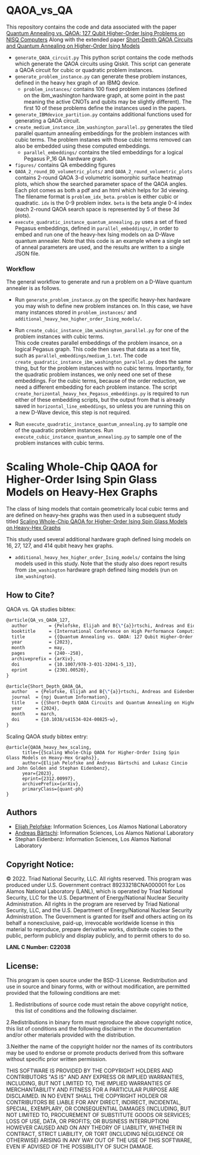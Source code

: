 # QAOA_vs_QA
This repository contains the code and data associated with the paper [Quantum Annealing vs. QAOA: 127 Qubit Higher-Order Ising Problems on NISQ Computers](https://arxiv.org/abs/2301.00520)
Along with the extended paper [Short-Depth QAOA Circuits and Quantum Annealing on Higher-Order Ising Models](https://www.nature.com/articles/s41534-024-00825-w)

- `generate_QAOA_circuit.py` This python script contains the code methods which generate the QAOA circuits using Qiskit. This script can generate a QAOA circuit for cubic or quadratic problem instances. 
- `generate_problem_instance.py` can generate these problem instances, defined in the heavy hex graph of an IBMQ device. 
   - `problem_instances/` contains 100 fixed problem instances (defined on the ibm_washington hardware graph, at some point in the past meaning the active CNOTs and qubits may be slightly different). The first 10 of these problems define the instances used in the papers. 
- `generate_IBMdevice_partition.py` contains additional functions used for generating a QAOA circuit. 
- `create_medium_instance_ibm_washington_parallel.py` generates the tiled parallel quantum annealing embeddings for the problem instances with cubic terms. The problem instanes with those cubic terms removed can also be embedded using these computed embeddings. 
   - `parallel_embeddings/` contains the tiled embeddings for a logical Pegasus P_16 QA hardware graph. 
- `figures/` contains QA embedding figures
- `QAOA_2_round_DD_volumetric_plots/` and `QAOA_2_round_volumetric_plots` contains 2-round QAOA 3-d volumetric isomorphic surface heatmap plots, which show the searched parameter space of the QAOA angles. Each plot comes as both a pdf and an html which helps for 3d viewing. The filename format is `problem_idx_beta`. `problem` is either cubic or quadratic. `idx` is the 0-9 problem index. `beta` is the beta angle 0-4 index (each 2-round QAOA search space is represented by 5 of these 3d plots). 
- `execute_quadratic_instance_quantum_annealing.py` uses a set of fixed Pegasus embeddings, defined in `parallel_embeddings/`, in order to embed and run one of the heavy-hex Ising models on aa D-Wave quantum annealer. 
Note that this code is an example where a single set of anneal parameters are used, and the results are written to a single JSON file. 


### Workflow

The general workflow to generate and run a problem on a D-Wave quantum annealer is as follows. 
- Run `generate_problem_instance.py` on the specific heavy-hex hardware you may wish to define new problem instances on. In this case, we have many instances stored in `problem_instances/` and `additional_heavy_hex_higher_order_Ising_models/`.

- Run `create_cubic_instance_ibm_washington_parallel.py` for one of the problem instances with cubic terms.  
This code creates parallel embeddings of the problem insance, on a logical Pegasus graph. This code then saves that data as a text file, such as `parallel_embeddings/medium_1.txt`. 
The code `create_quadratic_instance_ibm_washington_parallel.py` does the same thing, but for the problem instances with no cubic terms. Importantly, for the quadratic problem instances, 
we only need one set of these embeddings. For the cubic terms, because of the order reduction, we need a different embedding for each problem instance. 
The script `create_horizontal_heavy_hex_Pegasus_embeddings.py` is required to run either of these embedding scripts, but the output from that is already saved in `horizontal_line_embeddings`, so unless you are running this on a new D-Wave device, this step is not required. 

- Run `execute_quadratic_instance_quantum_annealing.py` to sample one of the quadratic problem instances. 
Run `execute_cubic_instance_quantum_annealing.py` to sample one of the problem instances with cubic terms. 


# Scaling Whole-Chip QAOA for Higher-Order Ising Spin Glass Models on Heavy-Hex Graphs
The class of Ising models that contain geometrically local cubic terms and are defined on heavy-hex graphs was then used in a subsequent study titled 
[Scaling Whole-Chip QAOA for Higher-Order Ising Spin Glass Models on Heavy-Hex Graphs](https://arxiv.org/abs/2312.00997)

This study used several additional hardware graph defined Ising models on 16, 27, 127, and 414 qubit heavy hex graphs. 
- `additional_heavy_hex_higher_order_Ising_models/` contains the Ising models used in this study. Note that the study also does report results from `ibm_washington` hardware graph defined Ising models (run on `ibm_washington`). 


## How to Cite?
QAOA vs. QA studies bibtex:
```latex
@article{QA_vs_QAOA_127,
  author        = {Pelofske, Elijah and B{\"{a}}rtschi, Andreas and Eidenbenz, Stephan},
  booktitle     = {International Conference on High Performance Computing ISC HPC'23},
  title         = {{Quantum Annealing vs. QAOA: 127 Qubit Higher-Order Ising Problems on NISQ Computers}},
  year          = {2023},
  month         = may,
  pages         = {240--258},
  archiveprefix = {arXiv},
  doi           = {10.1007/978-3-031-32041-5_13},
  eprint        = {2301.00520},
}

@article{Short_Depth_QAOA_QA,
  author   = {Pelofske, Elijah and B{\"{a}}rtschi, Andreas and Eidenbenz, Stephan},
  journal  = {npj Quantum Information},
  title    = {{Short-Depth QAOA Circuits and Quantum Annealing on Higher-Order Ising Models}},
  year     = {2024},
  month    = march,
  doi      = {10.1038/s41534-024-00825-w},
}
```

Scaling QAOA study bibtex entry:
```
@article{QAOA_heavy_hex_scaling,
      title={{Scaling Whole-Chip QAOA for Higher-Order Ising Spin Glass Models on Heavy-Hex Graphs}}, 
      author={Elijah Pelofske and Andreas Bärtschi and Lukasz Cincio and John Golden and Stephan Eidenbenz},
      year={2023},
      eprint={2312.00997},
      archivePrefix={arXiv},
      primaryClass={quant-ph}
}
```

## Authors
- [Elijah Pelofske](mailto:epelofske@lanl.gov): Information Sciences, Los Alamos National Laboratory
- [Andreas Bärtschi](mailto:baertschi@lanl.gov): Information Sciences, Los Alamos National Laboratory
- Stephan Eidenbenz: Information Sciences, Los Alamos National Laboratory

## Copyright Notice:
© 2022. Triad National Security, LLC. All rights reserved.
This program was produced under U.S. Government contract 89233218CNA000001 for Los Alamos
National Laboratory (LANL), which is operated by Triad National Security, LLC for the U.S.
Department of Energy/National Nuclear Security Administration. All rights in the program are
reserved by Triad National Security, LLC, and the U.S. Department of Energy/National Nuclear
Security Administration. The Government is granted for itself and others acting on its behalf a
nonexclusive, paid-up, irrevocable worldwide license in this material to reproduce, prepare
derivative works, distribute copies to the public, perform publicly and display publicly, and to permit
others to do so.

**LANL C Number: C22038**

## License:
This program is open source under the BSD-3 License.
Redistribution and use in source and binary forms, with or without modification, are permitted
provided that the following conditions are met:
1. Redistributions of source code must retain the above copyright notice, this list of conditions and
the following disclaimer.
 
2.Redistributions in binary form must reproduce the above copyright notice, this list of conditions
and the following disclaimer in the documentation and/or other materials provided with the
distribution.
 
3.Neither the name of the copyright holder nor the names of its contributors may be used to endorse
or promote products derived from this software without specific prior written permission.

THIS SOFTWARE IS PROVIDED BY THE COPYRIGHT HOLDERS AND CONTRIBUTORS "AS
IS" AND ANY EXPRESS OR IMPLIED WARRANTIES, INCLUDING, BUT NOT LIMITED TO, THE
IMPLIED WARRANTIES OF MERCHANTABILITY AND FITNESS FOR A PARTICULAR
PURPOSE ARE DISCLAIMED. IN NO EVENT SHALL THE COPYRIGHT HOLDER OR
CONTRIBUTORS BE LIABLE FOR ANY DIRECT, INDIRECT, INCIDENTAL, SPECIAL,
EXEMPLARY, OR CONSEQUENTIAL DAMAGES (INCLUDING, BUT NOT LIMITED TO,
PROCUREMENT OF SUBSTITUTE GOODS OR SERVICES; LOSS OF USE, DATA, OR PROFITS;
OR BUSINESS INTERRUPTION) HOWEVER CAUSED AND ON ANY THEORY OF LIABILITY,
WHETHER IN CONTRACT, STRICT LIABILITY, OR TORT (INCLUDING NEGLIGENCE OR
OTHERWISE) ARISING IN ANY WAY OUT OF THE USE OF THIS SOFTWARE, EVEN IF
ADVISED OF THE POSSIBILITY OF SUCH DAMAGE.
